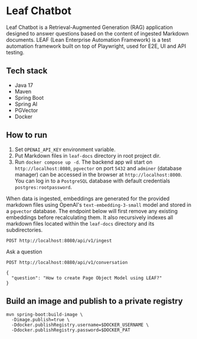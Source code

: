 # Leaf Chatbot

Leaf Chatbot is a Retrieval-Augmented Generation (RAG) application designed to answer questions based on the content of ingested Markdown documents. LEAF (Lean Enterprise Automation Framework) is a test automation framework built on top of Playwright, used for E2E, UI and API testing.

## Tech stack

- Java 17
- Maven
- Spring Boot
- Spring AI
- PGVector
- Docker

## How to run

1. Set `OPENAI_API_KEY` environment variable.
2. Put Markdown files in `leaf-docs` directory in root project dir.
3. Run `docker compose up -d`. The backend app wil start on `http://localhost:8080`, `pgvector` on port `5432` and `adminer` (database manager) can be accessed in the browser at `http://localhost:8000`. You can log in to a `PostgreSQL` database with default credentials `postgres:rootpassword`.

When data is ingested, embeddings are generated for the provided markdown files using OpenAI's `text-embedding-3-small` model and stored in a `pgvector` database. The endpoint below will first remove any existing embeddings before recalculating them. It also recursively indexes all markdown files located within the `leaf-docs` directory and its subdirectories.

```shell
POST http://localhost:8080/api/v1/ingest
```

Ask a question

```shell
POST http://localhost:0880/api/v1/conversation

{
  "question": "How to create Page Object Model using LEAF?"
}
```

## Build an image and publish to a private registry

```shell
mvn spring-boot:build-image \
  -Dimage.publish=true \
  -Ddocker.publishRegistry.username=$DOCKER_USERNAME \
  -Ddocker.publishRegistry.password=$DOCKER_PAT
```
